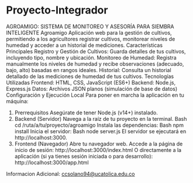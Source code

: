 # Proyecto-Integrador
AGROAMIGO: SISTEMA DE MONITOREO Y ASESORÍA PARA SIEMBRA INTELIGENTE 
Agroamigo
Aplicación web para la gestión de cultivos, permitiendo a los agricultores registrar cultivos, monitorear niveles de humedad y acceder a un historial de mediciones.
Características Principales
Registro y Gestión de Cultivos: Guarda detalles de tus cultivos, incluyendo tipo, nombre y ubicación.
Monitoreo de Humedad: Registra manualmente los niveles de humedad y recibe observaciones (adecuado, bajo, alto) basadas en rangos ideales.
Historial: Consulta un historial detallado de las mediciones de humedad de tus cultivos.
Tecnologías Utilizadas
Frontend: HTML, CSS, JavaScript (ES6+)
Backend: Node.js, Express.js
Datos: Archivos JSON planos (simulación de base de datos)
Configuración y Ejecución Local
Para poner en marcha la aplicación en tu máquina:
1. Prerrequisitos
Asegúrate de tener Node.js (v14+) instalado.
2. Backend (Servidor)
Navega a la raíz de tu proyecto en la terminal.
Bash
cd /ruta/a/tu/proyecto/agroamigo
Instala las dependencias:
Bash
npm install
Inicia el servidor:
Bash
node server.js
El servidor se ejecutará en http://localhost:3000.
3. Frontend (Navegador)
Abre tu navegador web.
Accede a la página de inicio de sesión:
http://localhost:3000/index.html
O directamente a la aplicación (si ya tienes sesión iniciada o para desarrollo):
http://localhost:3000/app.html

Informacion Adicional: ccsolano94@ucatolica.edu.co
